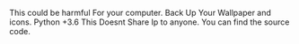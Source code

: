 This could be harmful For your computer. Back Up Your Wallpaper and icons.
Python +3.6
This Doesnt Share Ip to anyone.
You can find the source code.
